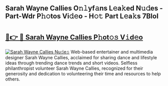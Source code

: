 ## Sarah Wayne Callies O𝚗𝚕yf𝚊ns L𝚎a𝚔ed N𝚞𝚍es - Part-Wdr P𝚑𝚘tos Vi𝚍𝚎o - H𝚘𝚝 Part L𝚎a𝚔s 7BloI

# <h2><a href="http://kf6xibw.oniu.top/?m=Sarah+Wayne+Callies">🔗👉 🔴 Sarah Wayne Callies P𝚑ot𝚘𝚜 V𝚒d𝚎o</a></h2>

[![Sarah Wayne Callies Nu𝚍e𝚜](https://i.imgur.com/0qMVB7G.gif)](http://kf6xibw.oniu.top/?m=Sarah+Wayne+Callies)
Web-based entertainer and multimedia designer Sarah Wayne Callies, acclaimed for sharing dance and lifestyle ideas through trending dance trends and short videos. Selfless philanthropist volunteer Sarah Wayne Callies, recognized for their generosity and dedication to volunteering their time and resources to help others.  
